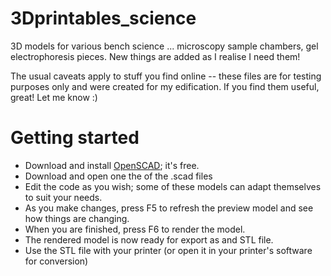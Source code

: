 # 3Dprintables_science
3D models for various bench science ... microscopy sample chambers, gel electrophoresis pieces.
New things are added as I realise I need them!

The usual caveats apply to stuff you find online -- these files are for testing purposes only and were created for my edification. If you find them useful, great! Let me know :)

# Getting started
- Download and install [OpenSCAD](http://www.openscad.org/ "OpenSCAD"); it's free.
- Download and open one the of the .scad files
- Edit the code as you wish; some of these models can adapt themselves to suit your needs.
- As you make changes, press F5 to refresh the preview model and see how things are changing.
- When you are finished, press F6 to render the model.
- The rendered model is now ready for export as and STL file.
- Use the STL file with your printer (or open it in your printer's software for conversion)
